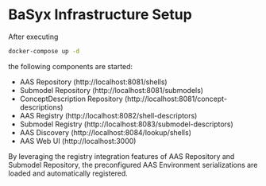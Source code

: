 # BaSyx Infrastructure Setup

After executing

```bash
docker-compose up -d
```

the following components are started:
* AAS Repository (http://localhost:8081/shells)
* Submodel Repository (http://localhost:8081/submodels)
* ConceptDescription Repository (http://localhost:8081/concept-descriptions)
* AAS Registry (http://localhost:8082/shell-descriptors)
* Submodel Registry (http://localhost:8083/submodel-descriptors)
* AAS Discovery (http://localhost:8084/lookup/shells)
* AAS Web UI (http://localhost:3000)

By leveraging the registry integration features of AAS Repository and Submodel Repository, the preconfigured AAS Environment serializations are loaded and automatically registered.

